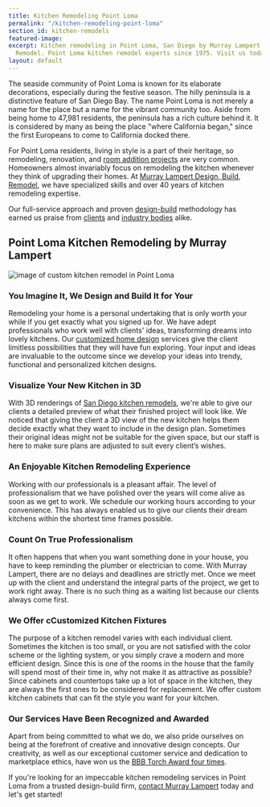 ```yaml
---
title: Kitchen Remodeling Point Loma
permalink: "/kitchen-remodeling-point-loma"
section_id: kitchen-remodels
featured-image: 
excerpt: Kitchen remodeling in Point Loma, San Diego by Murray Lampert Design, Build,
  Remodel. Point Loma kitchen remodel experts since 1975. Visit us today!
layout: default
---
```


The seaside community of Point Loma is known for its elaborate decorations, especially during the festive season. The hilly peninsula is a distinctive feature of San Diego Bay. The name Point Loma is not merely a name for the place but a name for the vibrant community too. Aside from being home to 47,981 residents, the peninsula has a rich culture behind it. It is considered by many as being the place "where California began," since the first Europeans to come to California docked there.

For Point Loma residents, living in style is a part of their heritage, so remodeling, renovation, and [room addition projects](/room-additions-point-loma) are very common. Homeowners almost invariably focus on remodeling the kitchen whenever they think of upgrading their homes. At [Murray Lampert Design, Build, Remodel](/), we have specialized skills and over 40 years of kitchen remodeling expertise.

Our full-service approach and proven [design-build](/san-diego-design-build-contractors) methodology has earned us praise from [clients](/testimonials) and [industry bodies](/murray-lampert-recognized-among-north-americas-best/) alike.

## Point Loma Kitchen Remodeling by Murray Lampert

![image of custom kitchen remodel in Point Loma](/uploads/prendergast-kitchen-remodel-after.jpg "Point Loma Kitchen Remodel")

### You Imagine It, We Design and Build It for Your

Remodeling your home is a personal undertaking that is only worth your while if you get exactly what you signed up for. We have adept professionals who work well with clients' ideas, transforming dreams into lovely kitchens. Our [customized home design](/san-diego-home-design-services) services give the client limitless possibilities that they will have fun exploring. Your input and ideas are invaluable to the outcome since we develop your ideas into trendy, functional and personalized kitchen designs.

### Visualize Your New Kitchen in 3D

With 3D renderings of [San Diego kitchen remodels](/san-diego-kitchen-remodeling-services), we're able to give our clients a detailed preview of what their finished project will look like. We noticed that giving the client a 3D view of the new kitchen helps them decide exactly what they want to include in the design plan. Sometimes their original ideas might not be suitable for the given space, but our staff is here to make sure plans are adjusted to suit every client’s wishes.

### An Enjoyable Kitchen Remodeling Experience

Working with our professionals is a pleasant affair. The level of professionalism that we have polished over the years will come alive as soon as we get to work. We schedule our working hours according to your convenience. This has always enabled us to give our clients their dream kitchens within the shortest time frames possible.

### Count On True Professionalism

It often happens that when you want something done in your house, you have to keep reminding the plumber or electrician to come. With Murray Lampert, there are no delays and deadlines are strictly met. Once we meet up with the client and understand the integral parts of the project, we get to work right away. There is no such thing as a waiting list because our clients always come first.

### We Offer cCustomized Kitchen Fixtures

The purpose of a kitchen remodel varies with each individual client. Sometimes the kitchen is too small, or you are not satisfied with the color scheme or the lighting system, or you simply crave a modern and more efficient design. Since this is one of the rooms in the house that the family will spend most of their time in, why not make it as attractive as possible? Since cabinets and countertops take up a lot of space in the kitchen, they are always the first ones to be considered for replacement. We offer custom kitchen cabinets that can fit the style you want for your kitchen.

### Our Services Have Been Recognized and Awarded

Apart from being committed to what we do, we also pride ourselves on being at the forefront of creative and innovative design concepts. Our creativity, as well as our exceptional customer service and dedication to marketplace ethics, have won us the [BBB Torch Award four times](/another-better-business-bureau-torch-award/).

If you're looking for an impeccable kitchen remodeling services in Point Loma from a trusted design-build firm, [contact Murray Lampert](#quick-contact) today and let's get started!
